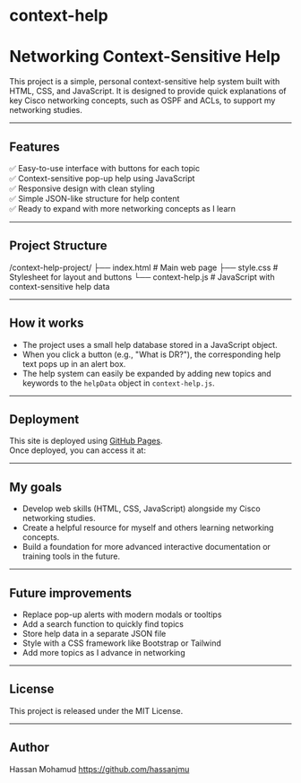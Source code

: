 # context-help
# Networking Context-Sensitive Help

This project is a simple, personal context-sensitive help system built with HTML, CSS, and JavaScript. It is designed to provide quick explanations of key Cisco networking concepts, such as OSPF and ACLs, to support my networking studies.

---

## Features

✅ Easy-to-use interface with buttons for each topic  
✅ Context-sensitive pop-up help using JavaScript  
✅ Responsive design with clean styling  
✅ Simple JSON-like structure for help content  
✅ Ready to expand with more networking concepts as I learn

---

## Project Structure
/context-help-project/
├── index.html # Main web page
├── style.css # Stylesheet for layout and buttons
└── context-help.js # JavaScript with context-sensitive help data

---

## How it works

- The project uses a small help database stored in a JavaScript object.
- When you click a button (e.g., "What is DR?"), the corresponding help text pops up in an alert box.
- The help system can easily be expanded by adding new topics and keywords to the `helpData` object in `context-help.js`.

---

## Deployment

This site is deployed using [GitHub Pages](https://pages.github.com/).  
Once deployed, you can access it at:

---

## My goals

- Develop web skills (HTML, CSS, JavaScript) alongside my Cisco networking studies.
- Create a helpful resource for myself and others learning networking concepts.
- Build a foundation for more advanced interactive documentation or training tools in the future.

---

 ## Future improvements

- Replace pop-up alerts with modern modals or tooltips
- Add a search function to quickly find topics
- Store help data in a separate JSON file
- Style with a CSS framework like Bootstrap or Tailwind
- Add more topics as I advance in networking

---

## License

This project is released under the MIT License.

---

## Author

Hassan Mohamud
https://github.com/hassanjmu




